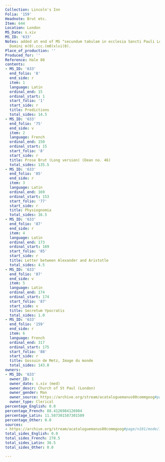 ```yaml
---
Collection: Lincoln's Inn
Folia: '159'
Headnote: Brut etc.
Item: 644
Location: London
MS_Date: s.xiv
MS_ID: '633'
Notes: added at end of MS "secundum tabulam in ecclesia Sancti Pauli London in anno
  Domini m(0).ccc.(m0)xlvi(0).
Place_of_production: ''
Produced_for: ''
Reference: Hale 88
contents:
- MS_ID: '633'
  end_folio: '8'
  end_side: r
  item: 1
  language: Latin
  ordinal_end: 15
  ordinal_start: 1
  start_folio: '1'
  start_side: r
  title: Predictions
  total_sides: 14.5
- MS_ID: '633'
  end_folio: '75'
  end_side: v
  item: 2
  language: French
  ordinal_end: 150
  ordinal_start: 15
  start_folio: '8'
  start_side: r
  title: Prose Brut (Long version) (Dean no. 46)
  total_sides: 135.5
- MS_ID: '633'
  end_folio: '85'
  end_side: r
  item: 3
  language: Latin
  ordinal_end: 169
  ordinal_start: 153
  start_folio: '77'
  start_side: r
  title: Physiognomia
  total_sides: 16.5
- MS_ID: '633'
  end_folio: '87'
  end_side: r
  item: 4
  language: Latin
  ordinal_end: 173
  ordinal_start: 169
  start_folio: '85'
  start_side: r
  title: Letter between Alexander and Aristotle
  total_sides: 4.5
- MS_ID: '633'
  end_folio: '87'
  end_side: v
  item: 5
  language: Latin
  ordinal_end: 174
  ordinal_start: 174
  start_folio: '87'
  start_side: v
  title: Secretum Ypocratis
  total_sides: 1.0
- MS_ID: '633'
  end_folio: '159'
  end_side: r
  item: 6
  language: French
  ordinal_end: 317
  ordinal_start: 175
  start_folio: '88'
  start_side: r
  title: Gossuin de Metz, Image du monde
  total_sides: 143.0
owners:
- MS_ID: '633'
  owner_ID: 1
  owner_date: s.xiv (med)
  owner_descr: Church of St Paul (London)
  owner_gender: Man
  owner_source: https://archive.org/stream/acataloguemanus00commgoog#page/n101/mode/1up
  owner_type: Clerical
percentage_English: 0.0
percentage_French: 88.4126984126984
percentage_Latin: 11.587301587301589
percentage_Other: 0.0
sources:
- https://archive.org/stream/acataloguemanus00commgoog#page/n101/mode/1up
total_sides_English: 0.0
total_sides_French: 278.5
total_sides_Latin: 36.5
total_sides_Other: 0.0

---
```

